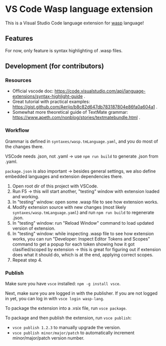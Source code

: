 # VS Code Wasp language extension

This is a Visual Studio Code language extension for [wasp](https://wasp-lang.dev) language!

## Features

For now, only feature is syntax highlighting of .wasp files.

## Development (for contributors)
### Resources
- Official vscode doc: https://code.visualstudio.com/api/language-extensions/syntax-highlight-guide .
- Great tutorial with practical examples: https://gist.github.com/Aerijo/b8c82d647db783187804e86fa0a604a1 .
- Somewhat more theoretical guide of TextMate grammar: https://www.apeth.com/nonblog/stories/textmatebundle.html .

### Workflow
Grammar is defined in `syntaxes/wasp.tmLanguage.yaml`, and you do most of the changes there.

VSCode needs .json, not .yaml -> use `npm run build` to generate .json from .yaml.

`package.json` is also important -> besides general settings, we also define embedded languages and extension dependencies there.

1. Open root dir of this project with VSCode.
2. Run F5 -> this will start another, "testing" window with extension loaded and working.
3. In "testing" window: open some .wasp file to see how extension works.
4. Modify extension source with new changes (most likely `syntaxes/wasp.tmLanguage.yaml`)
   and run `npm run build` to regenerate .json.
5. In "testing" window: run "Reload Window" command to load updated version of extension.
6. In "testing" window: while inspecting .wasp file to see how extension works, you can
   run "Developer: Inspect Editor Tokens and Scopes" command to get a popup for each token showing
   how it got clasified/scoped by extension -> this is great for figuring out if extension does what it should do,
   which is at the end, applying correct scopes.
7. Repeat step 4.

### Publish
Make sure you have `vsce` installed: `npm -g install vsce`.

Next, make sure you are logged in with the publisher.
If you are not logged in yet, you can log in with `vsce login wasp-lang`.

To package the extension into a .vsix file, run `vsce package`.

To package and then publish the extension, run `vsce publish`:
- `vsce publish 1.2.3` to manually upgrade the version.
- `vsce publish minor/major/patch` to automatically increment minor/major/patch version number.
